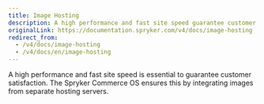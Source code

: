 ```yaml
---
title: Image Hosting
description: A high performance and fast site speed guarantee customer satisfaction. The SCOS ensures this by integrating images from separate hosting servers.
originalLink: https://documentation.spryker.com/v4/docs/image-hosting
redirect_from:
  - /v4/docs/image-hosting
  - /v4/docs/en/image-hosting
---
```


A high performance and fast site speed is essential to guarantee customer satisfaction. The Spryker Commerce OS ensures this by integrating images from separate hosting servers.
